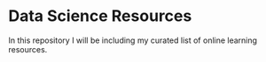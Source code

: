 # Data Science Resources
In this repository I will be including my curated list of online learning resources.


